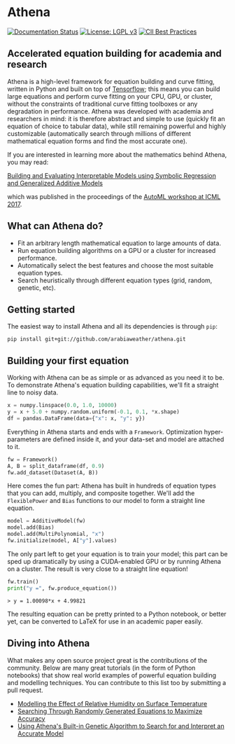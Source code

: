# Athena
[![Documentation Status](https://readthedocs.org/projects/arabiaweather-athena/badge/?version=latest)](http://arabiaweather-athena.readthedocs.io/en/latest/?badge=latest) 
[![License: LGPL v3](https://img.shields.io/badge/License-LGPL%20v3-blue.svg)](http://www.gnu.org/licenses/lgpl-3.0)
[![CII Best Practices](https://bestpractices.coreinfrastructure.org/projects/1626/badge)](https://bestpractices.coreinfrastructure.org/projects/1626)

## Accelerated equation building for academia and research
Athena is a high-level framework for equation building and curve fitting, written in Python and built on top of [Tensorflow](https://github.com/tensorflow/tensorflow); this means you can build large equations and perform curve fitting on your CPU, GPU, or cluster, without the constraints of traditional curve fitting toolboxes or any degradation in performance. Athena was developed with academia and researchers in mind: it is therefore abstract and simple to use (quickly fit an equation of choice to tabular data), while still remaining powerful and highly customizable (automatically search through millions of different mathematical equation forms and find the most accurate one).

If you are interested in learning more about the mathematics behind Athena, you may read:

[Building and Evaluating Interpretable Models using Symbolic Regression and Generalized Additive Models](https://sites.google.com/site/automl2017icml/accepted-papers/AutoML_2017_paper_21.pdf)

which was published in the proceedings of the [AutoML workshop at ICML 2017](https://sites.google.com/site/automl2017icml/accepted-papers).

## What can Athena do?

* Fit an arbitrary length mathematical equation to large amounts of data.
* Run equation building algorithms on a GPU or a cluster for increased performance.
* Automatically select the best features and choose the most suitable equation types.
* Search heuristically through different equation types (grid, random, genetic, etc).

## Getting started
The easiest way to install Athena and all its dependencies is through `pip`:

```
pip install git+git://github.com/arabiaweather/athena.git
```

## Building your first equation

Working with Athena can be as simple or as advanced as you need it to be. To demonstrate Athena's equation building capabilities, we'll fit a straight line to noisy data.
```python
x = numpy.linspace(0.0, 1.0, 10000)
y = x + 5.0 + numpy.random.uniform(-0.1, 0.1, *x.shape)
df = pandas.DataFrame(data={"x": x, "y": y})
```

Everything in Athena starts and ends with a `Framework`. Optimization hyper-parameters are defined inside it, and your data-set and model are attached to it.
```python
fw = Framework()
A, B = split_dataframe(df, 0.9)
fw.add_dataset(Dataset(A, B))
```

Here comes the fun part: Athena has built in hundreds of equation types that you can add, multiply, and composite together. We'll add the `FlexiblePower` and `Bias` functions to our model to form a straight line equation.
```python
model = AdditiveModel(fw)
model.add(Bias)
model.add(MultiPolynomial, "x")
fw.initialize(model, A["y"].values)
```

The only part left to get your equation is to train your model; this part can be sped up dramatically by using a CUDA-enabled GPU or by running Athena on a cluster. The result is very close to a straight line equation!
```python
fw.train()
print("y =", fw.produce_equation())
```

```
> y = 1.00098*x + 4.99821
```
The resulting equation can be pretty printed to a Python notebook, or better yet, can be converted to LaTeX for use in an academic paper easily.

## Diving into Athena

What makes any open source project great is the contributions of the community. Below are many great tutorials (in the form of Python notebooks) that show real world examples of powerful equation building and modelling techniques. You can contribute to this list too by submitting a pull request.

* [Modelling the Effect of Relative Humidity on Surface Temperature](https://github.com/arabiaweather/athena/blob/master/notebooks/temperature.ipynb)
* [Searching Through Randomly Generated Equations to Maximize Accuracy](https://github.com/arabiaweather/athena/blob/master/notebooks/searching.ipynb)
* [Using Athena's Built-in Genetic Algorithm to Search for and Interpret an Accurate Model](https://github.com/arabiaweather/athena/blob/master/notebooks/genetic.ipynb)
